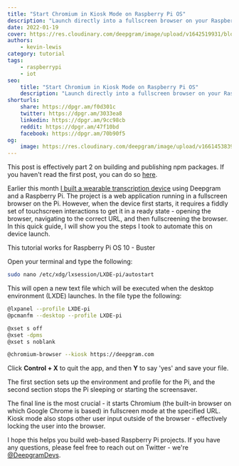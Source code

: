 ```yaml
---
title: "Start Chromium in Kiosk Mode on Raspberry Pi OS"
description: "Launch directly into a fullscreen browser on your Raspberry Pi"
date: 2022-01-19
cover: https://res.cloudinary.com/deepgram/image/upload/v1642519931/blog/2022/01/chromium-kiosk-pi/Pi.png
authors:
    - kevin-lewis
category: tutorial
tags:
    - raspberrypi
    - iot
seo:
    title: "Start Chromium in Kiosk Mode on Raspberry Pi OS"
    description: "Launch directly into a fullscreen browser on your Raspberry Pi"
shorturls:
    share: https://dpgr.am/f0d301c
    twitter: https://dpgr.am/3033ea8
    linkedin: https://dpgr.am/9cc98cb
    reddit: https://dpgr.am/47f10bd
    facebook: https://dpgr.am/70b90f5
og:
    image: https://res.cloudinary.com/deepgram/image/upload/v1661453839/blog/chromium-kiosk-pi/ograph.png
---
```


<Alert type="info">This post is effectively part 2 on building and publishing npm packages. If you haven't read the first post, you can do so [here](https://blog.deepgram.com/build-npm-packages/).</Alert>

Earlier this month [I built a wearable transcription device](https://twitter.com/_phzn/status/1478504862170161152) using Deepgram and a Raspberry Pi. The project is a web application running in a fullscreen browser on the Pi. However, when the device first starts, it requires a fiddly set of touchscreen interactions to get it in a ready state - opening the browser, navigating to the correct URL, and then fullscreening the browser. In this quick guide, I will show you the steps I took to automate this on device launch.

<Alert type="info">This tutorial works for Raspberry Pi OS 10 - Buster</Alert>

Open your terminal and type the following:

```bash
sudo nano /etc/xdg/lxsession/LXDE-pi/autostart
```

This will open a new text file which will be executed when the desktop environment (LXDE) launches. In the file type the following:

```bash
@lxpanel --profile LXDE-pi
@pcmanfm --desktop --profile LXDE-pi

@xset s off
@xset -dpms
@xset s noblank

@chromium-browser --kiosk https://deepgram.com
```

Click **Control + X** to quit the app, and then **Y** to say 'yes' and save your file.

The first section sets up the environment and profile for the Pi, and the second section stops the Pi sleeping or starting the screensaver.

The final line is the most crucial - it starts Chromium (the built-in browser on which Google Chrome is based) in fullscreen mode at the specified URL. Kiosk mode also stops other user input outside of the browser - effectively locking the user into the browser.

I hope this helps you build web-based Raspberry Pi projects. If you have any questions, please feel free to reach out on Twitter - we're [@DeepgramDevs](https://twitter.com/DeepgramDevs).

        
